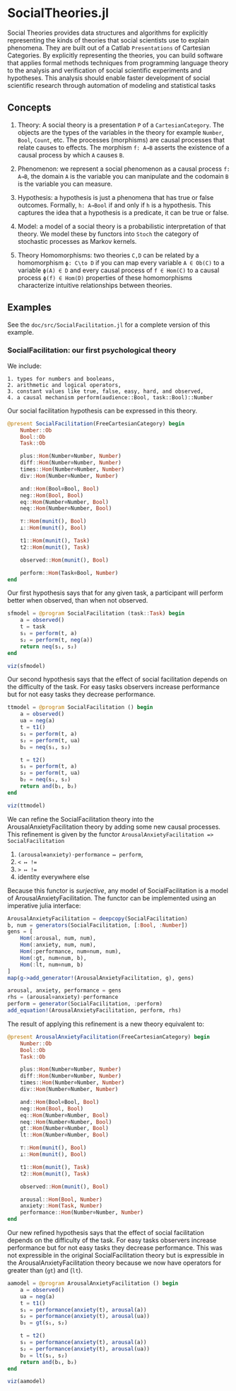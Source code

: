 # SocialTheories.jl

Social Theories provides data structures and algorithms for explicitly representing the kinds of theories that social scientists use to explain phenomena. They are built out of a Catlab `Presentations` of Cartesian Categories. By explicitly representing the theories, you can build software that applies formal methods techniques from programming language theory to the analysis and verification of social scientific experiments and hypotheses. This analysis should enable faster development of social scientific research through automation of modeling and statistical tasks

## Concepts

1. Theory: A social theory is a presentation `P` of a `CartesianCategory`. The objects are the types of the variables in the theory for example `Number`, `Bool`, `Count`, etc. The processes (morphisms) are causal processes that relate causes to effects. The morphism `f: A→B` asserts the existence of a causal process by which `A` causes `B`.

2. Phenomenon: we represent a social phenomenon as a causal process `f: A→B`, the domain `A` is the variable you can manipulate and the codomain `B` is the variable you can measure.

3. Hypothesis: a hypothesis is just a phenomena that has true or false outcomes. Formally, `h: A→Bool` if and only if `h` is a hypothesis. This captures the idea that a hypothesis is a predicate, it can be true or false.

4. Model: a model of a social theory is a probabilistic interpretation of that theory. We model these by functors into `Stoch` the category of stochastic processes as Markov kernels.

5. Theory Homomorphisms: two theories `C,D` can be related by a homomorphism `ϕ: C\to D` if you can map every variable `A ∈ Ob(C)` to a variable `ϕ(A) ∈ D` and every causal process of `f ∈ Hom(C)` to a causal process `ϕ(f) ∈ Hom(D)` properties of these homomorphisms characterize intuitive relationships between theories.

## Examples

See the `doc/src/SocialFacilitation.jl` for a complete version of this example.


### SocialFacilitation: our first psychological theory

We include:

    1. types for numbers and booleans,
    2. arithmetic and logical operators,
    3. constant values like true, false, easy, hard, and observed,
    4. a causal mechanism perform(audience::Bool, task::Bool)::Number

Our social facilitation hypothesis can be expressed in this theory.

```julia
@present SocialFacilitation(FreeCartesianCategory) begin
    Number::Ob
    Bool::Ob
    Task::Ob

    plus::Hom(Number⊗Number, Number)
    diff::Hom(Number⊗Number, Number)
    times::Hom(Number⊗Number, Number)
    div::Hom(Number⊗Number, Number)

    and::Hom(Bool⊗Bool, Bool)
    neg::Hom(Bool, Bool)
    eq::Hom(Number⊗Number, Bool)
    neq::Hom(Number⊗Number, Bool)

    ⊤::Hom(munit(), Bool)
    ⊥::Hom(munit(), Bool)

    t1::Hom(munit(), Task)
    t2::Hom(munit(), Task)

    observed::Hom(munit(), Bool)

    perform::Hom(Task⊗Bool, Number)
end
```

Our first hypothesis says that for any given task, a participant
will perform better when observed, than when not observed.

```julia
sfmodel = @program SocialFacilitation (task::Task) begin
    a = observed()
    t = task
    s₁ = perform(t, a)
    s₂ = perform(t, neg(a))
    return neq(s₁, s₂)
end

viz(sfmodel)
```

Our second hypothesis says that the effect of social facilitation
depends on the difficulty of the task. For easy tasks observers increase performance
but for not easy tasks they decrease performance.

```julia
ttmodel = @program SocialFacilitation () begin
    a = observed()
    ua = neg(a)
    t = t1()
    s₁ = perform(t, a)
    s₂ = perform(t, ua)
    b₁ = neq(s₁, s₂)

    t = t2()
    s₁ = perform(t, a)
    s₂ = perform(t, ua)
    b₂ = neq(s₁, s₂)
    return and(b₁, b₂)
end

viz(ttmodel)
```

We can refine the SocialFacilitation theory into the ArousalAnxietyFacilitation theory by adding some new causal processes. This refinement is given by the functor `ArousalAnxietyFacilitation => SocialFacilitation`

1. `(arousal⊗anxiety)⋅performance ↦ perform`,
1. `< ↦ !=`
1. `> ↦ !=`
1. identity everywhere else

Because this functor is *surjective*, any model of SocialFacilitation is a model of ArousalAnxietyFacilitation. The functor can be implemented using an imperative julia interface:

```julia
ArousalAnxietyFacilitation = deepcopy(SocialFacilitation)
b, num = generators(SocialFacilitation, [:Bool, :Number])
gens = [
    Hom(:arousal, num, num),
    Hom(:anxiety, num, num),
    Hom(:performance, num⊗num, num),
    Hom(:gt, num⊗num, b),
    Hom(:lt, num⊗num, b)
]
map(g->add_generator!(ArousalAnxietyFacilitation, g), gens)

arousal, anxiety, performance = gens
rhs = (arousal⊗anxiety)⋅performance
perform = generator(SocialFacilitation, :perform)
add_equation!(ArousalAnxietyFacilitation, perform, rhs)
```

The result of applying this refinement is a new theory equivalent to:

```julia
@present ArousalAnxietyFacilitation(FreeCartesianCategory) begin
    Number::Ob
    Bool::Ob
    Task::Ob

    plus::Hom(Number⊗Number, Number)
    diff::Hom(Number⊗Number, Number)
    times::Hom(Number⊗Number, Number)
    div::Hom(Number⊗Number, Number)

    and::Hom(Bool⊗Bool, Bool)
    neg::Hom(Bool, Bool)
    eq::Hom(Number⊗Number, Bool)
    neq::Hom(Number⊗Number, Bool)
    gt::Hom(Number⊗Number, Bool)
    lt::Hom(Number⊗Number, Bool)

    ⊤::Hom(munit(), Bool)
    ⊥::Hom(munit(), Bool)

    t1::Hom(munit(), Task)
    t2::Hom(munit(), Task)

    observed::Hom(munit(), Bool)

    arousal::Hom(Bool, Number)
    anxiety::Hom(Task, Number)
    performance::Hom(Number⊗Number, Number)
end
```

Our new refined hypothesis says that the effect of social facilitation
depends on the difficulty of the task. For easy tasks observers increase performance but for not easy tasks they decrease performance. This was not expressible in the original SocialFacilitation theory but is expressible in the ArousalAnxietyFacilitation theory because we now have operators for greater than (`gt`) and (`lt`).

```julia
aamodel = @program ArousalAnxietyFacilitation () begin
    a = observed()
    ua = neg(a)
    t = t1()
    s₁ = performance(anxiety(t), arousal(a))
    s₂ = performance(anxiety(t), arousal(ua))
    b₁ = gt(s₁, s₂)

    t = t2()
    s₁ = performance(anxiety(t), arousal(a))
    s₂ = performance(anxiety(t), arousal(ua))
    b₂ = lt(s₁, s₂)
    return and(b₁, b₂)
end

viz(aamodel)
```
